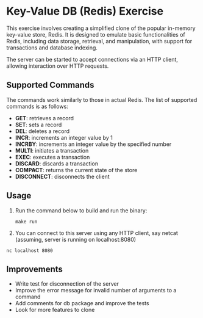 # Key-Value DB (Redis) Exercise

This exercise involves creating a simplified clone of the popular in-memory key-value store, Redis. It is designed to emulate basic functionalities of Redis, including data storage, retrieval, and manipulation, with support for transactions and database indexing.

The server can be started to accept connections via an HTTP client, allowing interaction over HTTP requests.

## Supported Commands

The commands work similarly to those in actual Redis. The list of supported commands is as follows:
- **GET**: retrieves a record
- **SET**: sets a record
- **DEL**: deletes a record
- **INCR**: increments an integer value by 1
- **INCRBY**: increments an integer value by the specified number
- **MULTI**: initiates a transaction
- **EXEC**: executes a transaction
- **DISCARD**: discards a transaction
- **COMPACT**: returns the current state of the store
- **DISCONNECT**: disconnects the client

## Usage 

1. Run the command below to build and run the binary:
   ```
   make run
   ```
2. You can connect to this server using any HTTP client, say netcat (assuming, server is running on localhost:8080)
```
nc localhost 8080
```

## Improvements
- Write test for disconnection of the server
- Improve the error message for invalid number of arguments to a command
- Add comments for db package and improve the tests
- Look for more features to clone


